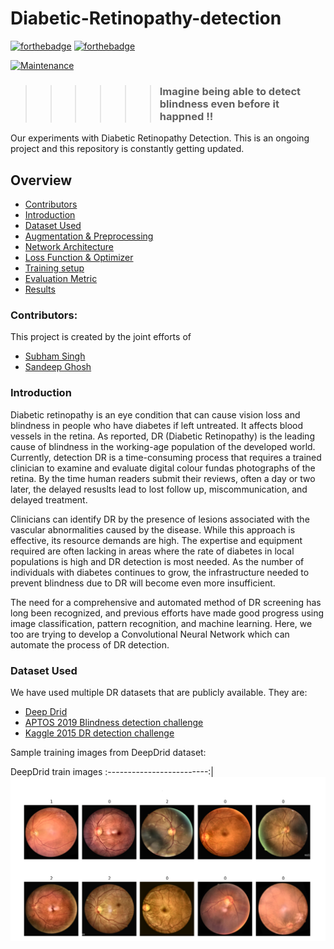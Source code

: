 # Diabetic-Retinopathy-detection
[![forthebadge](https://forthebadge.com/images/badges/made-with-python.svg)](https://www.python.org/)
[![forthebadge](https://forthebadge.com/images/badges/built-with-love.svg)](https://forthebadge.com)

[![Maintenance](https://img.shields.io/badge/Maintained%3F-yes-green.svg)](https://linkedin.com/in/sandeep-ghosh)

>>>>>> ### Imagine being able to detect blindness even before it happned  !!

Our experiments with Diabetic Retinopathy Detection.
This is an ongoing project and this repository is constantly getting updated.

## Overview
* [Contributors](#Contributors)
* [Introduction](#Introduction)
* [Dataset Used](#Dataset-Used)
* [Augmentation & Preprocessing](#Augmentation-and-Preprocessing)
* [Network Architecture](#Network-Architecture)
* [Loss Function & Optimizer](#Loss-Function-and-Optimizer)
* [Training setup](#Training-setup)
* [Evaluation Metric](#Evaluation-Metric)
* [Results](#Results)

### Contributors:
This project is created by the joint efforts of
* [Subham Singh](https://github.com/Subham2901)
* [Sandeep Ghosh](https://github.com/Sandeep2017)

### Introduction
Diabetic retinopathy is an eye condition that can cause vision loss and blindness in people who have diabetes if left untreated. It affects blood vessels in the retina. As reported, DR (Diabetic Retinopathy) is the leading cause of blindness in the working-age population of the developed world. 
Currently, detection DR is a time-consuming process that requires a trained clinician to examine and evaluate digital colour fundas photographs of the retina. By the time human readers submit their reviews, often a day or two later, the delayed resuslts lead to lost follow up, miscommunication, and delayed treatment.

Clinicians can identify DR by the presence of lesions associated with the vascular abnormalities caused by the disease. While this approach is effective, its resource demands are high. The expertise and equipment required are often lacking in areas where the rate of diabetes in local populations is high and DR detection is most needed. As the number of individuals with diabetes continues to grow, the infrastructure needed to prevent blindness due to DR will become even more insufficient.

The need for a comprehensive and automated method of DR screening has long been recognized, and previous efforts have made good progress using image classification, pattern recognition, and machine learning. Here, we too are trying to develop a Convolutional Neural Network which can automate the process of DR detection.

### Dataset Used
We have used multiple DR datasets that are publicly available.
They are: 

* [Deep Drid](https://isbi.deepdr.org/)
* [APTOS 2019 Blindness detection challenge](https://www.kaggle.com/c/aptos2019-blindness-detection)
* [Kaggle 2015 DR detection challenge](https://www.kaggle.com/c/diabetic-retinopathy-detection)

Sample training images from DeepDrid dataset:

DeepDrid train images
:-------------------------:|
![](https://github.com/Sandeep2017/Diabetic-Retinopathy-detection/blob/master/Images/1.PNG)
